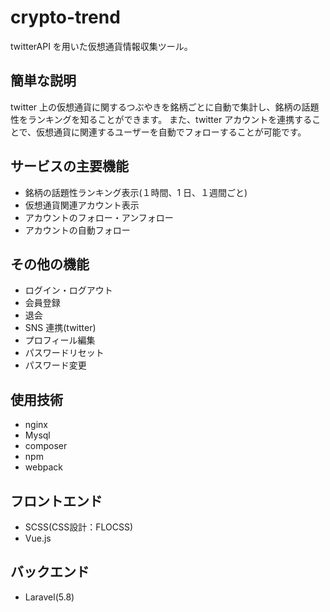 # crypto-trend

twitterAPI を用いた仮想通貨情報収集ツール。

## 簡単な説明

twitter 上の仮想通貨に関するつぶやきを銘柄ごとに自動で集計し、銘柄の話題性をランキングを知ることができます。
また、twitter アカウントを連携することで、仮想通貨に関連するユーザーを自動でフォローすることが可能です。

## サービスの主要機能

-   銘柄の話題性ランキング表示(１時間、1 日、１週間ごと)
-   仮想通貨関連アカウント表示
-   アカウントのフォロー・アンフォロー
-   アカウントの自動フォロー

## その他の機能

-   ログイン・ログアウト
-   会員登録
-   退会
-   SNS 連携(twitter)
-   プロフィール編集
-   パスワードリセット
-   パスワード変更

## 使用技術

-   nginx
-   Mysql
-   composer
-   npm
-   webpack

## フロントエンド

-   SCSS(CSS設計：FLOCSS)
-   Vue.js

## バックエンド

-   Laravel(5.8)
